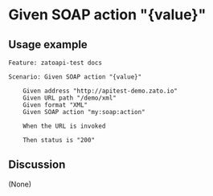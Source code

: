 
Given SOAP action "{value}"
=============================================================================================================

Usage example
-------------

```
Feature: zatoapi-test docs

Scenario: Given SOAP action "{value}"

    Given address "http://apitest-demo.zato.io"
    Given URL path "/demo/xml"
    Given format "XML"
    Given SOAP action "my:soap:action"

    When the URL is invoked

    Then status is "200"
```

Discussion
----------

(None)